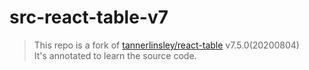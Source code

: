 # src-react-table-v7

> This repo is a fork of [tannerlinsley/react-table](https://github.com/tannerlinsley/react-table/tree/v7.5.0) v7.5.0(20200804)  
> It's annotated to learn the source code.
